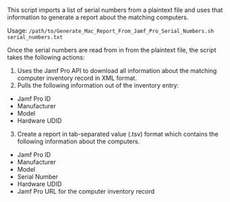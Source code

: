 This script imports a list of serial numbers from a plaintext file 
and uses that information to generate a report about the matching computers.

Usage: `/path/to/Generate_Mac_Report_From_Jamf_Pro_Serial_Numbers.sh serial_numbers.txt`

Once the serial numbers are read from in from the plaintext file, the script takes the following actions:

1. Uses the Jamf Pro API to download all information about the matching computer inventory record in XML format.
2. Pulls the following information out of the inventory entry:

*    Jamf Pro ID
*    Manufacturer
*    Model
*    Hardware UDID

3. Create a report in tab-separated value (.tsv) format which contains the following information
   about the computers.

*    Jamf Pro ID
*    Manufacturer
*    Model
*    Serial Number
*    Hardware UDID
*    Jamf Pro URL for the computer inventory record
